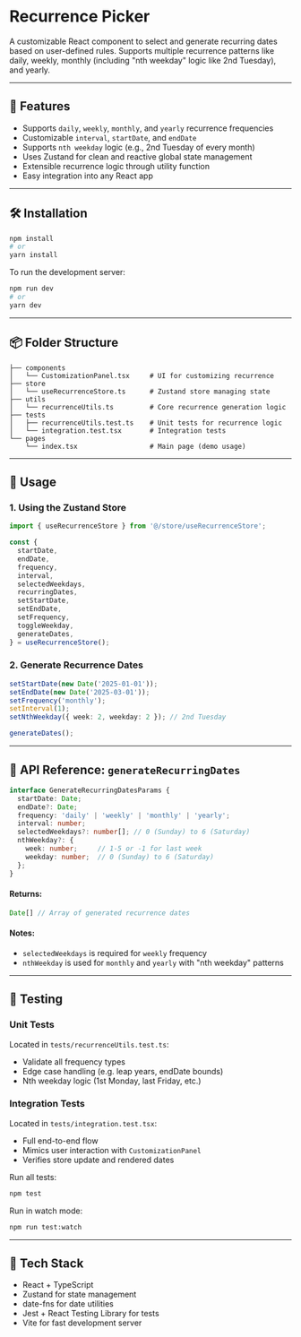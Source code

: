 # Recurrence Picker

A customizable React component to select and generate recurring dates based on user-defined rules. Supports multiple recurrence patterns like daily, weekly, monthly (including "nth weekday" logic like 2nd Tuesday), and yearly.

---

## 🚀 Features

* Supports `daily`, `weekly`, `monthly`, and `yearly` recurrence frequencies
* Customizable `interval`, `startDate`, and `endDate`
* Supports `nth weekday` logic (e.g., 2nd Tuesday of every month)
* Uses Zustand for clean and reactive global state management
* Extensible recurrence logic through utility function
* Easy integration into any React app

---

## 🛠 Installation

```bash
npm install
# or
yarn install
```

To run the development server:

```bash
npm run dev
# or
yarn dev
```

---

## 📦 Folder Structure

```
├── components
│   └── CustomizationPanel.tsx     # UI for customizing recurrence
├── store
│   └── useRecurrenceStore.ts      # Zustand store managing state
├── utils
│   └── recurrenceUtils.ts         # Core recurrence generation logic
├── tests
│   ├── recurrenceUtils.test.ts    # Unit tests for recurrence logic
│   └── integration.test.tsx       # Integration tests
└── pages
    └── index.tsx                  # Main page (demo usage)
```

---

## 🔧 Usage

### 1. Using the Zustand Store

```ts
import { useRecurrenceStore } from '@/store/useRecurrenceStore';

const {
  startDate,
  endDate,
  frequency,
  interval,
  selectedWeekdays,
  recurringDates,
  setStartDate,
  setEndDate,
  setFrequency,
  toggleWeekday,
  generateDates,
} = useRecurrenceStore();
```

### 2. Generate Recurrence Dates

```ts
setStartDate(new Date('2025-01-01'));
setEndDate(new Date('2025-03-01'));
setFrequency('monthly');
setInterval(1);
setNthWeekday({ week: 2, weekday: 2 }); // 2nd Tuesday

generateDates();
```

---

## 📘 API Reference: `generateRecurringDates`

```ts
interface GenerateRecurringDatesParams {
  startDate: Date;
  endDate?: Date;
  frequency: 'daily' | 'weekly' | 'monthly' | 'yearly';
  interval: number;
  selectedWeekdays?: number[]; // 0 (Sunday) to 6 (Saturday)
  nthWeekday?: {
    week: number;     // 1-5 or -1 for last week
    weekday: number;  // 0 (Sunday) to 6 (Saturday)
  };
}
```

#### Returns:

```ts
Date[] // Array of generated recurrence dates
```

#### Notes:

* `selectedWeekdays` is required for `weekly` frequency
* `nthWeekday` is used for `monthly` and `yearly` with "nth weekday" patterns

---

## 🧪 Testing

### Unit Tests

Located in `tests/recurrenceUtils.test.ts`:

* Validate all frequency types
* Edge case handling (e.g. leap years, endDate bounds)
* Nth weekday logic (1st Monday, last Friday, etc.)

### Integration Tests

Located in `tests/integration.test.tsx`:

* Full end-to-end flow
* Mimics user interaction with `CustomizationPanel`
* Verifies store update and rendered dates

Run all tests:

```bash
npm test
```

Run in watch mode:

```bash
npm run test:watch
```

---

## 🧰 Tech Stack

* React + TypeScript
* Zustand for state management
* date-fns for date utilities
* Jest + React Testing Library for tests
* Vite for fast development server
